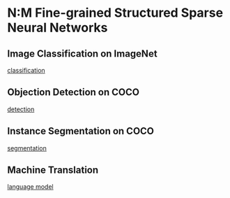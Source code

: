 # N:M Fine-grained Structured Sparse Neural Networks



## Image Classification on ImageNet 

 [classification](https://github.com/anonymous-NM-sparsity/NM-sparsity/tree/main/classification) 


## Objection Detection on COCO


 [detection](https://github.com/anonymous-NM-sparsity/NM-sparsity/tree/main/detection) 

## Instance Segmentation on COCO

 [segmentation](https://github.com/anonymous-NM-sparsity/NM-sparsity/tree/main/classification) 

## Machine Translation


 [language model](https://github.com/anonymous-NM-sparsity/NM-sparsity/tree/main/classification) 
